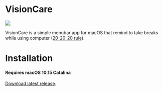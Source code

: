 # VisionCare
<img src="https://img.shields.io/badge/Swift-5.1-brightgreen.svg" />

VisionCare is a simple menubar app for macOS that remind to take breaks while using computer ([20-20-20 rule](https://en.wikipedia.org/wiki/Computer_vision_syndrome)).

# Installation
#### Requires macOS 10.15 Catalina
[Download latest release](https://github.com/mariusk44/VisionCare/releases/download/0.1/VisionCare.zip).
